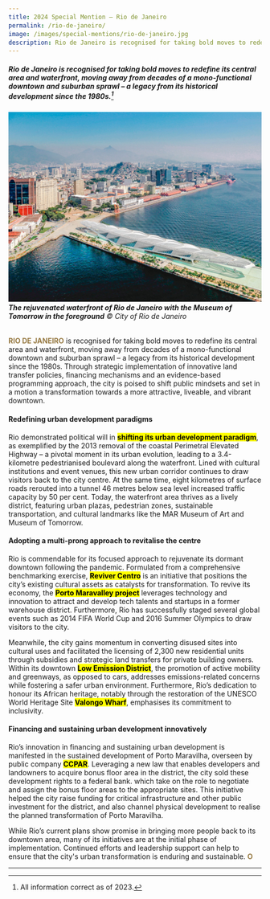 ```yaml
---
title: 2024 Special Mention — Rio de Janeiro
permalink: /rio-de-janeiro/
image: /images/special-mentions/rio-de-janeiro.jpg
description: Rio de Janeiro is recognised for taking bold moves to redefine its central area and waterfront, moving away from decades of a mono-functional downtown and suburban sprawl – a legacy from its historical development since the 1980s. 
---
```


##### Rio de Janeiro is recognised for taking bold moves to redefine its central area and waterfront, moving away from decades of a mono-functional downtown and suburban sprawl – a legacy from its historical development since the 1980s.[^1]

###### ![The rejuvenated waterfront of Rio de Janeiro with the Museum of Tomorrow in the foreground](/images/special-mentions/rio-de-janeiro.jpg)**The rejuvenated waterfront of Rio de Janeiro with the Museum of Tomorrow in the foreground** © City of Rio de Janeiro

<b><font color="#967942">RIO DE JANEIRO</font></b> is recognised for taking bold moves to redefine its central area and waterfront, moving away from decades of a mono-functional downtown and suburban sprawl – a legacy from its historical development since the 1980s. Through strategic implementation of innovative land transfer policies, financing mechanisms and an evidence-based programming approach, the city is poised to shift public mindsets and set in a motion a transformation towards a more attractive, liveable, and vibrant downtown.  

#### **Redefining urban development paradigms** 

Rio demonstrated political will in **<mark>shifting its urban development paradigm</mark>**, as exemplified by the 2013 removal of the coastal Perimetral Elevated Highway – a pivotal moment in its urban evolution, leading to a 3.4-kilometre pedestrianised boulevard along the waterfront. Lined with cultural institutions and event venues, this new urban corridor continues to draw visitors back to the city centre. At the same time, eight kilometres of surface roads rerouted into a tunnel 46 metres below sea level increased traffic capacity by 50 per cent. Today, the waterfront area thrives as a lively district, featuring urban plazas, pedestrian zones, sustainable transportation, and cultural landmarks like the MAR Museum of Art and Museum of Tomorrow.  

#### **Adopting a multi-prong approach to revitalise the centre** 

Rio is commendable for its focused approach to rejuvenate its dormant downtown following the pandemic. Formulated from a comprehensive benchmarking exercise, **<mark>Reviver Centro</mark>** is an initiative that positions the city’s existing cultural assets as catalysts for transformation. To revive its economy, the **<mark>Porto Maravalley project</mark>** leverages technology and innovation to attract and develop tech talents and startups in a former warehouse district. Furthermore, Rio has successfully staged several global events such as 2014 FIFA World Cup and 2016 Summer Olympics to draw visitors to the city. 

Meanwhile, the city gains momentum in converting disused sites into cultural uses and facilitated the licensing of 2,300 new residential units through subsidies and strategic land transfers for private building owners. Within its downtown **<mark>Low Emission District</mark>**, the promotion of active mobility and greenways, as opposed to cars, addresses emissions-related concerns while fostering a safer urban environment. Furthermore, Rio’s dedication to honour its African heritage, notably through the restoration of the UNESCO World Heritage Site **<mark>Valongo Wharf</mark>**, emphasises its commitment to inclusivity. 

#### **Financing and sustaining urban development innovatively**

Rio’s innovation in financing and sustaining urban development is manifested in the sustained development of Porto Maravilha, overseen by public company **<mark>CCPAR</mark>**. Leveraging a new law that enables developers and landowners to acquire bonus floor area in the district, the city sold these development rights to a federal bank. which take on the role to negotiate and assign the bonus floor areas to the appropriate sites. This initiative helped the city raise funding for critical infrastructure and other public investment for the district, and also channel physical development to realise the planned transformation of Porto Maravilha.   

While Rio’s current plans show promise in bringing more people back to its downtown area, many of its initiatives are at the initial phase of implementation. Continued efforts and leadership support can help to ensure that the city's urban transformation is enduring and sustainable. **<font color="#967942">O</font>** 

---

[^1]: All information correct as of 2023.
